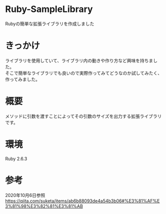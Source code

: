 # Ruby-SampleLibrary
Rubyの簡単な拡張ライブラリを作成しました

# きっかけ
ライブラリを使用していて、ライブラリ内の動きや作り方など興味を持ちました。  
そこで簡単なライブラリでも良いので実際作ってみてどうなのか試してみたく、作ってみました。

# 概要
メソッドに引数を渡すことによってその引数のサイズを出力する拡張ライブラリです。

# 環境
Ruby 2.6.3

# 参考
2020年10月6日参照  
https://qiita.com/suketa/items/ab6b88093de4a54b3b06#%E3%81%AF%E3%81%98%E3%82%81%E3%81%AB
